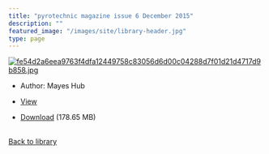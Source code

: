 ```yaml
---
title: "pyrotechnic magazine issue 6 December 2015"
description: ""
featured_image: "/images/site/library-header.jpg"
type: page
---
```


<a href="" target="_blank">![fe54d2a6eea9763f4dfa12449758c83056d6d00c04288d7f01d21d4717d9b858.jpg](/images/library/fe54d2a6eea9763f4dfa12449758c83056d6d00c04288d7f01d21d4717d9b858.jpg)</a>
* Author: Mayes Hub
* <a href="" target="_blank">View</a>

* [Download]() (178.65 MB)

<br />[Back to library](/library/)

